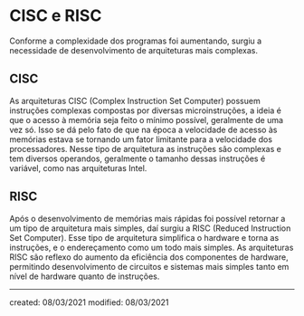 # CISC e RISC
Conforme a complexidade dos programas foi aumentando, surgiu a necessidade de desenvolvimento de arquiteturas mais complexas.

## CISC
As arquiteturas CISC (Complex Instruction Set Computer) possuem instruções complexas compostas por diversas microinstruções, a ideia é que o acesso à memória seja feito o mínimo possível, geralmente de uma vez só. Isso se dá pelo fato de que na época a velocidade de acesso às memórias estava se tornando um fator limitante para a velocidade dos processadores. Nesse tipo de arquitetura as instruções são complexas e tem diversos operandos, geralmente o tamanho dessas instruções é variável, como nas arquiteturas Intel.

## RISC
Após o desenvolvimento de memórias mais rápidas foi possível retornar a um tipo de arquitetura mais simples, daí surgiu a RISC (Reduced Instruction Set Computer). Esse tipo de arquitetura simplifica o hardware e torna as instruções, e o endereçamento como um todo mais simples. As arquiteturas RISC são reflexo do aumento da eficiência dos componentes de hardware, permitindo desenvolvimento de circuitos e sistemas mais simples tanto em nível de hardware quanto de instruções.


---

created: 08/03/2021
modified: 08/03/2021